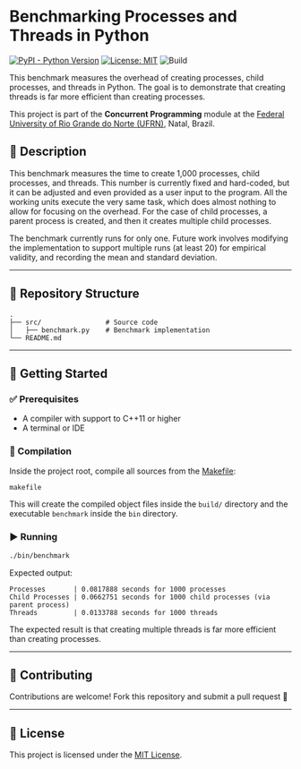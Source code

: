# Benchmarking Processes and Threads in Python

[![PyPI - Python Version](https://img.shields.io/pypi/pyversions/3)](https://www.python.org)
[![License: MIT](https://img.shields.io/badge/License-MIT-blue.svg)](LICENSE)
![Build](https://img.shields.io/badge/build-manual-lightgrey)

This benchmark measures the overhead of creating processes, child processes, and threads in Python. The goal is to demonstrate that creating threads is far more efficient than creating processes.

This project is part of the **Concurrent Programming** module at the [Federal University of Rio Grande do Norte (UFRN)](https://www.ufrn.br), Natal, Brazil.

## 📃 Description

This benchmark measures the time to create 1,000 processes, child processes, and threads. This number is currently fixed and hard-coded, but it can be adjusted and even provided as a user input to the program. All the working units execute the very same task, which does almost nothing to allow for focusing on the overhead. For the case of child processes, a parent process is created, and then it creates multiple child processes.

The benchmark currently runs for only one. Future work involves modifying the implementation to support multiple runs (at least 20) for empirical validity, and recording the mean and standard deviation.

---

## 📂 Repository Structure

```
.
├── src/                # Source code
│   ├── benchmark.py    # Benchmark implementation
└── README.md
```

---

## 🚀 Getting Started

### ✅ Prerequisites

- A compiler with support to C++11 or higher
- A terminal or IDE

### 🔧 Compilation

Inside the project root, compile all sources from the [Makefile](Makefile):

```bash
makefile
```

This will create the compiled object files inside the `build/` directory and the executable `benchmark` inside the `bin` directory.

### ▶️ Running

```bash
./bin/benchmark
```

Expected output:

```
Processes       | 0.0817888 seconds for 1000 processes
Child Processes | 0.0662751 seconds for 1000 child processes (via parent process)
Threads         | 0.0133788 seconds for 1000 threads
```

The expected result is that creating multiple threads is far more efficient than creating processes.

---

## 🤝 Contributing

Contributions are welcome! Fork this repository and submit a pull request 🚀

---

## 📜 License

This project is licensed under the [MIT License](LICENSE).
